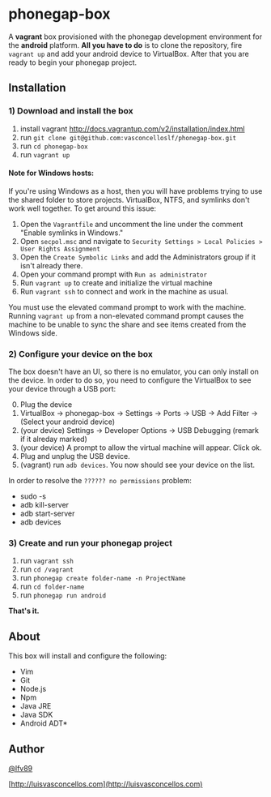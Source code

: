 # phonegap-box #

A **vagrant** box provisioned with the phonegap development environment for the **android** platform. **All you have to do** is to clone the repository, fire `vagrant up` and add your android device to VirtualBox. After that you are ready to begin your phonegap project.

## Installation ##

### 1) Download and install the box ###

1. install vagrant http://docs.vagrantup.com/v2/installation/index.html
2. run `git clone git@github.com:vasconcelloslf/phonegap-box.git`
3. run `cd phonegap-box`
3. run `vagrant up`

#### Note for Windows hosts:

If you're using Windows as a host, then you will have problems trying to use the shared folder to store projects. VirtualBox, NTFS, and symlinks don't work well together. To get around this issue:

1. Open the `Vagrantfile` and uncomment the line under the comment "Enable symlinks in Windows."
2. Open `secpol.msc` and navigate to `Security Settings > Local Policies > User Rights Assignment`
3. Open the `Create Symbolic Links` and add the Administrators group if it isn't already there.
4. Open your command prompt with `Run as administrator` 
5. Run `vagrant up` to create and initialize the virtual machine
6. Run `vagrant ssh` to connect and work in the machine as usual.

You must use the elevated command prompt to work with the machine. Running `vagrant up` from a non-elevated command prompt causes the machine to be unable to sync the share and see items created from the Windows side.

### 2) Configure your device on the box ###

The box doesn't have an UI, so there is no emulator, you can only install on the device. In order to do so, you need to configure the VirtualBox to see your device through a USB port:

0. Plug the device
1. VirtualBox -> phonegap-box -> Settings -> Ports -> USB -> Add Filter -> (Select your android device)
2. (your device) Settings -> Developer Options -> USB Debugging (remark if it alreday marked)
3. (your device) A prompt to allow the virtual machine will appear. Click ok.
4. Plug and unplug the USB device.
5. (vagrant) run `adb devices`. You now should see your device on the list. 

In order to resolve the `?????? no permissions` problem:

* sudo -s
* adb kill-server
* adb start-server
* adb devices

### 3) Create and run your phonegap project ###

1. run `vagrant ssh`
2. run `cd /vagrant`
3. run `phonegap create folder-name -n ProjectName`
4. run `cd folder-name`
5. run `phonegap run android`

**That's it.**

## About ##

This box will install and configure the following:

* Vim
* Git
* Node.js
* Npm
* Java JRE
* Java SDK
* Android ADT*
 
## Author

[@lfv89](http://twitter.com/lfv89)

[http://luisvasconcellos.com](http://luisvasconcellos.com)
